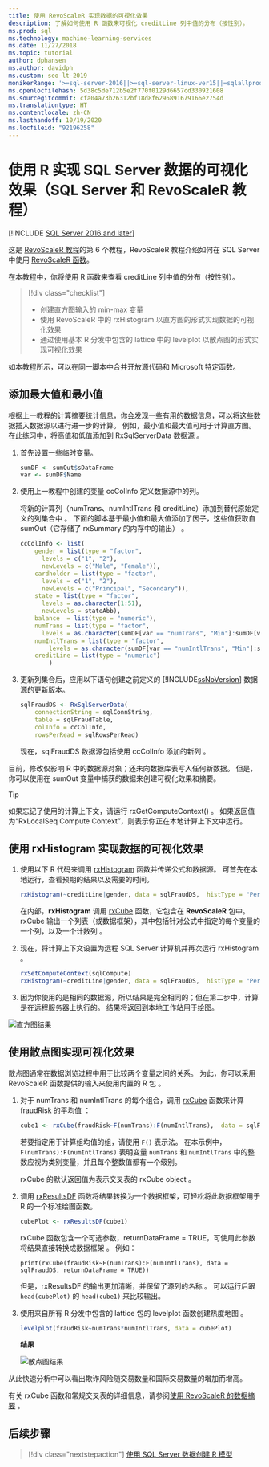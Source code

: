```yaml
---
title: 使用 RevoScaleR 实现数据的可视化效果
description: 了解如何使用 R 函数来可视化 creditLine 列中值的分布（按性别）。
ms.prod: sql
ms.technology: machine-learning-services
ms.date: 11/27/2018
ms.topic: tutorial
author: dphansen
ms.author: davidph
ms.custom: seo-lt-2019
monikerRange: '>=sql-server-2016||>=sql-server-linux-ver15||=sqlallproducts-allversions'
ms.openlocfilehash: 5d38c5de712b5e2f770f0129d6657cd330921608
ms.sourcegitcommit: cfa04a73b26312bf18d8f6296891679166e2754d
ms.translationtype: HT
ms.contentlocale: zh-CN
ms.lasthandoff: 10/19/2020
ms.locfileid: "92196258"
---
```

#  <a name="visualize-sql-server-data-using-r-sql-server-and-revoscaler-tutorial"></a>使用 R 实现 SQL Server 数据的可视化效果（SQL Server 和 RevoScaleR 教程）
[!INCLUDE [SQL Server 2016 and later](../../includes/applies-to-version/sqlserver2016.md)]

这是 [RevoScaleR 教程](deepdive-data-science-deep-dive-using-the-revoscaler-packages.md)的第 6 个教程，RevoScaleR 教程介绍如何在 SQL Server 中使用 [RevoScaleR 函数](/machine-learning-server/r-reference/revoscaler/revoscaler)。

在本教程中，你将使用 R 函数来查看 creditLine  列中值的分布（按性别）。

> [!div class="checklist"]
> * 创建直方图输入的 min-max 变量
> * 使用 RevoScaleR 中的 rxHistogram 以直方图的形式实现数据的可视化效果  
> * 通过使用基本 R 分发中包含的 lattice 中的 levelplot 以散点图的形式实现可视化效果  

如本教程所示，可以在同一脚本中合并开放源代码和 Microsoft 特定函数。

## <a name="add-maximum-and-minimum-values"></a>添加最大值和最小值

根据上一教程的计算摘要统计信息，你会发现一些有用的数据信息，可以将这些数据插入数据源以进行进一步的计算。 例如，最小值和最大值可用于计算直方图。 在此练习中，将高值和低值添加到 RxSqlServerData 数据源  。

1. 首先设置一些临时变量。
  
    ```R
    sumDF <- sumOut$sDataFrame
    var <- sumDF$Name
    ```
  
2. 使用上一教程中创建的变量 ccColInfo  定义数据源中的列。
  
   将新的计算列（numTrans、numIntlTrans 和 creditLine）添加到替代原始定义的列集合中    。 下面的脚本基于最小值和最大值添加了因子，这些值获取自 sumOut（它存储了 rxSummary 的内存中的输出）  。 
  
    ```R 
    ccColInfo <- list(
        gender = list(type = "factor",
          levels = c("1", "2"), 
          newLevels = c("Male", "Female")),
        cardholder = list(type = "factor",
          levels = c("1", "2"), 
          newLevels = c("Principal", "Secondary")), 
        state = list(type = "factor", 
          levels = as.character(1:51), 
          newLevels = stateAbb), 
        balance  = list(type = "numeric"),
        numTrans = list(type = "factor", 
          levels = as.character(sumDF[var == "numTrans", "Min"]:sumDF[var == "numTrans", "Max"])),
        numIntlTrans = list(type = "factor",  
            levels = as.character(sumDF[var == "numIntlTrans", "Min"]:sumDF[var =="numIntlTrans", "Max"])),
        creditLine = list(type = "numeric")
            )
    ```
  
3. 更新列集合后，应用以下语句创建之前定义的 [!INCLUDE[ssNoVersion](../../includes/ssnoversion-md.md)] 数据源的更新版本。
  
    ```R
    sqlFraudDS <- RxSqlServerData(
        connectionString = sqlConnString,
        table = sqlFraudTable,
        colInfo = ccColInfo,
        rowsPerRead = sqlRowsPerRead)
    ```
  
    现在，sqlFraudDS 数据源包括使用 ccColInfo 添加的新列  。
  
目前，修改仅影响 R 中的数据源对象；还未向数据库表写入任何新数据。 但是，你可以使用在 sumOut 变量中捕获的数据来创建可视化效果和摘要。 

> [!TIP]
> 如果忘记了使用的计算上下文，请运行 rxGetComputeContext()  。 如果返回值为“RxLocalSeq Compute Context”，则表示你正在本地计算上下文中运行。

## <a name="visualize-data-using-rxhistogram"></a>使用 rxHistogram 实现数据的可视化效果

1. 使用以下 R 代码来调用 [rxHistogram](/machine-learning-server/r-reference/revoscaler/rxhistogram) 函数并传递公式和数据源。 可首先在本地运行，查看预期的结果以及需要的时间。
  
    ```R
    rxHistogram(~creditLine|gender, data = sqlFraudDS,  histType = "Percent")
    ```
 
    在内部，**rxHistogram** 调用 [rxCube](/machine-learning-server/r-reference/revoscaler/rxcube) 函数，它包含在 **RevoScaleR** 包中。 rxCube 输出一个列表（或数据框架），其中包括针对公式中指定的每个变量的一个列，以及一个计数列  。
    
2. 现在，将计算上下文设置为远程 SQL Server 计算机并再次运行 rxHistogram  。
  
    ```R
    rxSetComputeContext(sqlCompute)
    rxHistogram(~creditLine|gender, data = sqlFraudDS,  histType = "Percent")
    ```
 
3. 因为你使用的是相同的数据源，所以结果是完全相同的；但在第二步中，计算是在远程服务器上执行的。 结果将返回到本地工作站用于绘图。
   
  ![直方图结果](media/rsql-sue-histogramresults.jpg "直方图结果")


## <a name="visualize-with-scatter-plots"></a>使用散点图实现可视化效果

散点图通常在数据浏览过程中用于比较两个变量之间的关系。 为此，你可以采用 RevoScaleR 函数提供的输入来使用内置的 R 包  。

1. 对于 numTrans 和 numIntlTrans 的每个组合，调用 [rxCube](/machine-learning-server/r-reference/revoscaler/rxcrosstabs) 函数来计算 fraudRisk 的平均值    ：
  
    ```R
    cube1 <- rxCube(fraudRisk~F(numTrans):F(numIntlTrans),  data = sqlFraudDS)
    ```
  
    若要指定用于计算组均值的组，请使用 `F()` 表示法。 在本示例中，`F(numTrans):F(numIntlTrans)` 表明变量 `numTrans` 和 `numIntlTrans` 中的整数应视为类别变量，并且每个整数值都有一个级别。
  
    rxCube 的默认返回值为表示交叉表的 rxCube object   。 
  
2. 调用 [rxResultsDF](/machine-learning-server/r-reference/revoscaler/rxresultsdf) 函数将结果转换为一个数据框架，可轻松将此数据框架用于 R 的一个标准绘图函数。
  
    ```R
    cubePlot <- rxResultsDF(cube1)
    ```
  
    rxCube 函数包含一个可选参数，returnDataFrame = TRUE，可使用此参数将结果直接转换成数据框架    。 例如：
    
    `print(rxCube(fraudRisk~F(numTrans):F(numIntlTrans), data = sqlFraudDS, returnDataFrame = TRUE))`
       
    但是，rxResultsDF 的输出更加清晰，并保留了源列的名称  。 可以运行后跟 `head(cubePlot)` 的 `head(cube1)` 来比较输出。
  
3. 使用来自所有 R 分发中包含的 lattice 包的 levelplot 函数创建热度地图   。
  
    ```R
    levelplot(fraudRisk~numTrans*numIntlTrans, data = cubePlot)
    ```
  
    **结果**
  
    ![散点图结果](media/rsql-sue-scatterplotresults.jpg "散点图结果")
  
从此快速分析中可以看出欺诈风险随交易数量和国际交易数量的增加而增高。

有关 rxCube 函数和常规交叉表的详细信息，请参阅[使用 RevoScaleR 的数据摘要](/machine-learning-server/r/how-to-revoscaler-data-summaries)  。

## <a name="next-steps"></a>后续步骤

> [!div class="nextstepaction"]
> [使用 SQL Server 数据创建 R 模型](../../machine-learning/tutorials/deepdive-create-models.md)